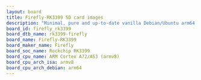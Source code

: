 ```yaml
---
layout: board
title: Firefly-RK3399 SD card images
description: "Minimal, pure and up-to-date vanilla Debian/Ubuntu arm64 SD card images for Firefly-RK3399 by Firefly, SoC: Rockchip RK3399, CPU ISA: armv8"
board_id: firefly_rk3399
board_dtb_name: rk3399-firefly
board_name: Firefly-RK3399
board_maker_name: Firefly
board_soc_name: Rockchip RK3399
board_cpu_name: ARM Cortex A72/A53 (armv8)
board_cpu_arch_isa: armv8
board_cpu_arch_debian: arm64
---
```

